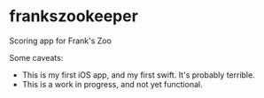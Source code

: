 # frankszookeeper
Scoring app for Frank's Zoo

Some caveats:
 * This is my first iOS app, and my first swift. It's probably terrible.
 * This is a work in progress, and not yet functional.
